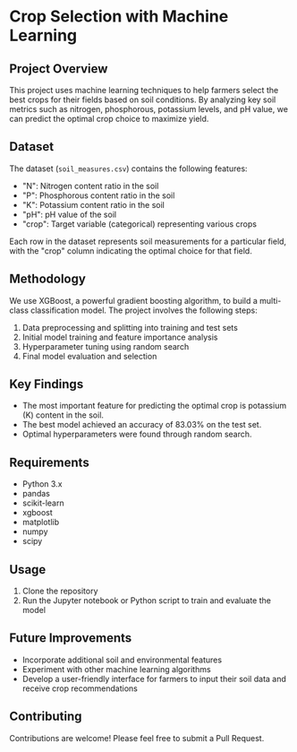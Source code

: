 # Crop Selection with Machine Learning

## Project Overview

This project uses machine learning techniques to help farmers select the best crops for their fields based on soil conditions. By analyzing key soil metrics such as nitrogen, phosphorous, potassium levels, and pH value, we can predict the optimal crop choice to maximize yield.

## Dataset

The dataset (`soil_measures.csv`) contains the following features:

- "N": Nitrogen content ratio in the soil
- "P": Phosphorous content ratio in the soil
- "K": Potassium content ratio in the soil
- "pH": pH value of the soil
- "crop": Target variable (categorical) representing various crops

Each row in the dataset represents soil measurements for a particular field, with the "crop" column indicating the optimal choice for that field.

## Methodology

We use XGBoost, a powerful gradient boosting algorithm, to build a multi-class classification model. The project involves the following steps:

1. Data preprocessing and splitting into training and test sets
2. Initial model training and feature importance analysis
3. Hyperparameter tuning using random search
4. Final model evaluation and selection

## Key Findings

- The most important feature for predicting the optimal crop is potassium (K) content in the soil.
- The best model achieved an accuracy of 83.03% on the test set.
- Optimal hyperparameters were found through random search.

## Requirements

- Python 3.x
- pandas
- scikit-learn
- xgboost
- matplotlib
- numpy
- scipy

## Usage

1. Clone the repository
2. Run the Jupyter notebook or Python script to train and evaluate the model

## Future Improvements

- Incorporate additional soil and environmental features
- Experiment with other machine learning algorithms
- Develop a user-friendly interface for farmers to input their soil data and receive crop recommendations

## Contributing

Contributions are welcome! Please feel free to submit a Pull Request.
